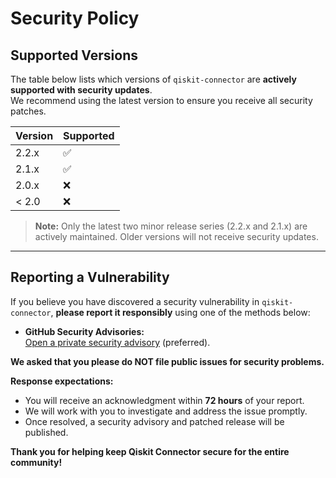 # Security Policy

## Supported Versions

The table below lists which versions of `qiskit-connector` are **actively supported with security updates**.  
We recommend using the latest version to ensure you receive all security patches.

| Version   | Supported          |
|-----------|-------------------|
| 2.2.x     | :white_check_mark: |
| 2.1.x     | :white_check_mark: |
| 2.0.x     | :x:                |
| < 2.0     | :x:                |

> **Note:** Only the latest two minor release series (2.2.x and 2.1.x) are actively maintained. Older versions will not receive security updates.

---

## Reporting a Vulnerability

If you believe you have discovered a security vulnerability in `qiskit-connector`, **please report it responsibly** using one of the methods below:

- **GitHub Security Advisories:**  
  [Open a private security advisory](https://github.com/QComputingSoftware/pypi-qiskit-connector/security/advisories/new) (preferred).

**We asked that you please do NOT file public issues for security problems.**

**Response expectations:**
- You will receive an acknowledgment within **72 hours** of your report.
- We will work with you to investigate and address the issue promptly.
- Once resolved, a security advisory and patched release will be published.

**Thank you for helping keep Qiskit Connector secure for the entire community!**
